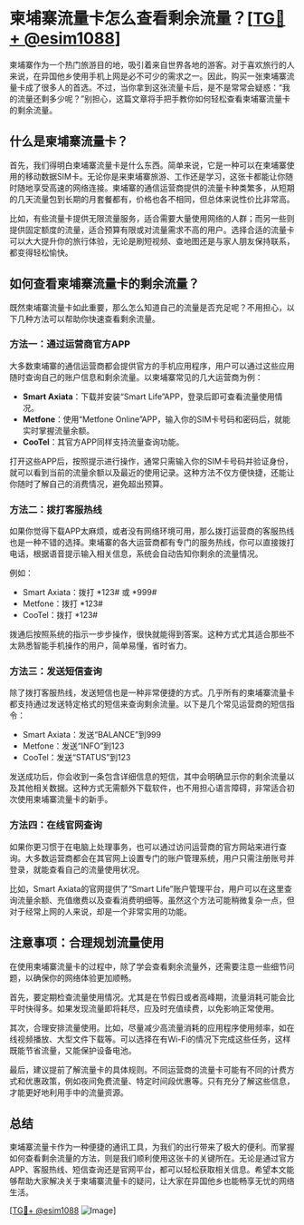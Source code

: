 # 柬埔寨流量卡怎么查看剩余流量？[[TG💪+ @esim1088](https://t.me/s/esim1088)]

柬埔寨作为一个热门旅游目的地，吸引着来自世界各地的游客。对于喜欢旅行的人来说，在异国他乡使用手机上网是必不可少的需求之一。因此，购买一张柬埔寨流量卡成了很多人的首选。不过，当你拿到这张流量卡后，是不是常常会疑惑：“我的流量还剩多少呢？”别担心，这篇文章将手把手教你如何轻松查看柬埔寨流量卡的剩余流量。

## 什么是柬埔寨流量卡？

首先，我们得明白柬埔寨流量卡是什么东西。简单来说，它是一种可以在柬埔寨使用的移动数据SIM卡。无论你是来柬埔寨旅游、工作还是学习，这张卡都能让你随时随地享受高速的网络连接。柬埔寨的通信运营商提供的流量卡种类繁多，从短期的几天流量包到长期的月套餐都有，价格也各不相同，但总体来说性价比非常高。

比如，有些流量卡提供无限流量服务，适合需要大量使用网络的人群；而另一些则提供固定额度的流量，适合预算有限或对流量需求不高的用户。选择合适的流量卡可以大大提升你的旅行体验，无论是刷短视频、查地图还是与家人朋友保持联系，都变得轻松愉快。

## 如何查看柬埔寨流量卡的剩余流量？

既然柬埔寨流量卡如此重要，那么怎么知道自己的流量是否充足呢？不用担心，以下几种方法可以帮助你快速查看剩余流量。

### 方法一：通过运营商官方APP

大多数柬埔寨的通信运营商都会提供官方的手机应用程序，用户可以通过这些应用随时查询自己的账户信息和剩余流量。以柬埔寨常见的几大运营商为例：

- **Smart Axiata**：下载并安装“Smart Life”APP，登录后即可查看流量使用情况。
- **Metfone**：使用“Metfone Online”APP，输入你的SIM卡号码和密码后，就能实时掌握流量余额。
- **CooTel**：其官方APP同样支持流量查询功能。

打开这些APP后，按照提示进行操作，通常只需输入你的SIM卡号码并验证身份，就可以看到当前的流量余额以及最近的使用记录。这种方法不仅方便快捷，还能让你随时了解自己的消费情况，避免超出预算。

### 方法二：拨打客服热线

如果你觉得下载APP太麻烦，或者没有网络环境可用，那么拨打运营商的客服热线也是一种不错的选择。柬埔寨的各大运营商都有专门的服务热线，你可以直接拨打电话，根据语音提示输入相关信息，系统会自动告知你剩余的流量情况。

例如：
- Smart Axiata：拨打 *123# 或 *999#
- Metfone：拨打 *123#
- CooTel：拨打 *123#

拨通后按照系统的指示一步步操作，很快就能得到答案。这种方式尤其适合那些不太熟悉智能手机操作的用户，简单易懂，省时省力。

### 方法三：发送短信查询

除了拨打客服热线，发送短信也是一种非常便捷的方式。几乎所有的柬埔寨流量卡都支持通过发送特定格式的短信来查询剩余流量。以下是几个常见运营商的短信指令：

- Smart Axiata：发送“BALANCE”到999
- Metfone：发送“INFO”到123
- CooTel：发送“STATUS”到123

发送成功后，你会收到一条包含详细信息的短信，其中会明确显示你的剩余流量以及其他相关数据。这种方式无需额外下载软件，也不用担心语言障碍，非常适合初次使用柬埔寨流量卡的新手。

### 方法四：在线官网查询

如果你更习惯于在电脑上处理事务，也可以通过访问运营商的官方网站来进行查询。大多数运营商都会在其官网上设置专门的账户管理系统，用户只需注册账号并登录，就能查看自己的流量使用状况。

比如，Smart Axiata的官网提供了“Smart Life”账户管理平台，用户可以在这里查询流量余额、充值缴费以及查看消费明细等。虽然这个方法可能稍微复杂一点，但对于经常上网的人来说，却是一个非常实用的功能。

## 注意事项：合理规划流量使用

在使用柬埔寨流量卡的过程中，除了学会查看剩余流量外，还需要注意一些细节问题，以确保你的网络体验更加顺畅。

首先，要定期检查流量使用情况。尤其是在节假日或者高峰期，流量消耗可能会比平时快得多。如果发现流量即将耗尽，应及时充值续费，以免影响正常使用。

其次，合理安排流量使用。比如，尽量减少高流量消耗的应用程序使用频率，如在线视频播放、大型文件下载等。可以选择在有Wi-Fi的情况下完成这些任务，这样既能节省流量，又能保护设备电池。

最后，建议提前了解流量卡的具体规则。不同运营商的流量卡可能有不同的计费方式和优惠政策，例如夜间免费流量、特定时间段优惠等。只有充分了解这些信息，才能更好地利用手中的流量资源。

## 总结

柬埔寨流量卡作为一种便捷的通讯工具，为我们的出行带来了极大的便利。而掌握如何查看剩余流量的方法，则是我们顺利使用这张卡的关键所在。无论是通过官方APP、客服热线、短信查询还是官网平台，都可以轻松获取相关信息。希望本文能够帮助大家解决关于柬埔寨流量卡的疑问，让大家在异国他乡也能畅享无忧的网络生活。

[[TG💪+ @esim1088](https://t.me/s/esim1088) ![Image](https://i.postimg.cc/4NQfJmqS/Snipaste-2025-05-13-00-14-12.png)]